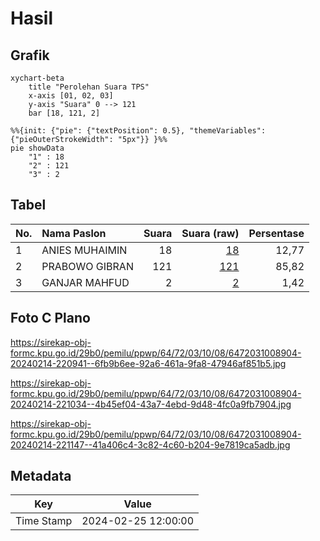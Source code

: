 # Hasil

## Grafik

```mermaid
xychart-beta
    title "Perolehan Suara TPS"
    x-axis [01, 02, 03]
    y-axis "Suara" 0 --> 121
    bar [18, 121, 2]
```

```mermaid
%%{init: {"pie": {"textPosition": 0.5}, "themeVariables": {"pieOuterStrokeWidth": "5px"}} }%%
pie showData
    "1" : 18
    "2" : 121
    "3" : 2
```

## Tabel

| No. | Nama Paslon    | Suara | Suara (raw) | Persentase |
|:--- |:-------------- | -----:| -----------:| ----------:|
| 1   | ANIES MUHAIMIN | 18    | [18][p-1]   | 12,77      |
| 2   | PRABOWO GIBRAN | 121   | [121][p-2]  | 85,82      |
| 3   | GANJAR MAHFUD  | 2     | [2][p-3]    | 1,42       |


[p-1]: https://github.com/gigit-pemilu/pemilu-2024-64-kalimantan-timur/blob/main/pilpres/hitung-suara/sub/64-kalimantan-timur/sub/72-kota-samarinda/sub/03-samarinda-ulu/sub/1008-gunung-kelua/sub/904-tps/sub/paslon-1.txt
[p-2]: https://github.com/gigit-pemilu/pemilu-2024-64-kalimantan-timur/blob/main/pilpres/hitung-suara/sub/64-kalimantan-timur/sub/72-kota-samarinda/sub/03-samarinda-ulu/sub/1008-gunung-kelua/sub/904-tps/sub/paslon-2.txt
[p-3]: https://github.com/gigit-pemilu/pemilu-2024-64-kalimantan-timur/blob/main/pilpres/hitung-suara/sub/64-kalimantan-timur/sub/72-kota-samarinda/sub/03-samarinda-ulu/sub/1008-gunung-kelua/sub/904-tps/sub/paslon-3.txt

## Foto C Plano

https://sirekap-obj-formc.kpu.go.id/29b0/pemilu/ppwp/64/72/03/10/08/6472031008904-20240214-220941--6fb9b6ee-92a6-461a-9fa8-47946af851b5.jpg

https://sirekap-obj-formc.kpu.go.id/29b0/pemilu/ppwp/64/72/03/10/08/6472031008904-20240214-221034--4b45ef04-43a7-4ebd-9d48-4fc0a9fb7904.jpg

https://sirekap-obj-formc.kpu.go.id/29b0/pemilu/ppwp/64/72/03/10/08/6472031008904-20240214-221147--41a406c4-3c82-4c60-b204-9e7819ca5adb.jpg


## Metadata

| Key        | Value               |
| ---------- | ------------------- |
| Time Stamp | 2024-02-25 12:00:00 |



